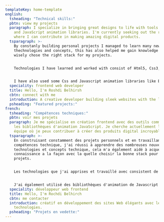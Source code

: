 ```yaml
---
templateKey: home-template
english:
  tsheading: "Technical skills:"
  pbtn: view my projects
  paragraph: I specialize in bringing great designs to life with tools like React
    and JavaScript animation libraries. I'm currently seeking out the right team
    where I can contribute in making amazing digital products.
  tsparagraph: >-
    By constanly building personal projects I managed to learn many new
    thechnologies and concepts, this has also helped me gain knowledge on how to
    wisely chose the right stack for my projects.


    Technologies I have learned and worked with consist of Html5, Css3, Javascript, ReactJs, NodeJs, GatsbyJs, Redux, Npm ,Sass , Git and Github.


    I have also used some Css and Javascript animation libraries like Bootsrap, MaterialUI, Pose, Scollmagic, and Gsap.
  speciality: frontend web developer
  title: Hello, I'm Roshdi Belhirsh
  cbtn: connect with me
  introduction: A creative developer building sleek websites with the latest technologies.
  psheading: "Featured projects:"
french:
  tsheading: "Compétences techniques:"
  pbtn: voir mes projets
  paragraph: Je me spécialise en création frontend avec des outils comme React et
    les bibliothèques d'animation JavaScript. Je cherche actuellement la bonne
    équipe où je peux contribuer à créer des produits digital incroyables.
  tsparagraph: >-
    En construisant constamment des projets personnels et en travaillant sur mes
    compétences technique, j'ai réussi à apprendre des nombreuses nouvelles
    technologies et concepts technique, cela m'a également aidé à acquérir une
    connaissance a la façon avec la quelle choisir la bonne stack pour mes
    projets.


    Les technologies que j'ai apprises et travaillé avec consistent de Html5, Css3, Javascript, ReactJs, NodeJs, GatsbyJs, Redux, Npm, Sass, Git et Github.


    J'ai également utilisé des bibliothèques d'animation de Javascript et d'autre de Css et comme Bootsrap, MaterialUI, Pose, Scollmagic et Gsap.
  speciality: développeur web frontend
  title: Hello, I'm Rochdi Belhirch
  cbtn: me contacter
  introduction: créatif en développement des sites Web élégants avec les dernières
    technologies.
  psheading: "Projets en vedette:"
---
```

